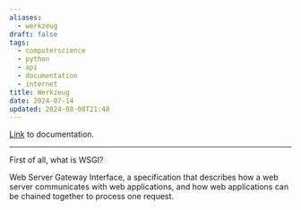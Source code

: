 ```yaml
---
aliases:
  - werkzeug
draft: false
tags:
  - computerscience
  - python
  - api
  - documentation
  - internet
title: Werkzeug
date: 2024-07-14
updated: 2024-08-08T21:48
---
```


[Link](https://werkzeug.palletsprojects.com/en/3.0.x/) to documentation.

-------------------------------------------------------------------------------

First of all, what is WSGI?

Web Server Gateway Interface, a specification that describes how a web server communicates with web applications, and how web applications can be chained together to process one request.